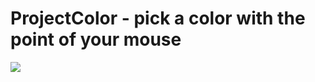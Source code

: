 # ProjectColor - pick a color with the point of your mouse

![](demoProjectColor.gif![demoProjectColor](https://user-images.githubusercontent.com/90839872/176993265-a50088d4-c6f2-452c-9032-35bf1272fe70.gif)
)
